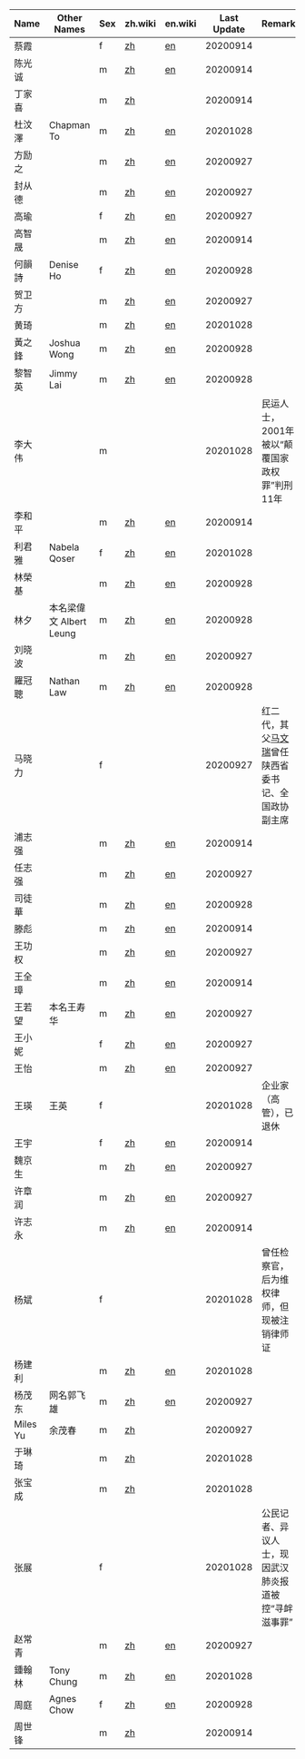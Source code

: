 Name | Other Names | Sex | zh.wiki | en.wiki | Last Update | Remark
--- | --- | --- | --- | --- | --- | ---
蔡霞 | | f | [zh](https://zh.wikipedia.org/wiki/蔡霞) | [en](https://en.wikipedia.org/wiki/Cai_Xia) | 20200914
陈光诚 | | m | [zh](https://zh.wikipedia.org/wiki/陈光诚) | [en](https://en.wikipedia.org/wiki/Chen_Guangcheng) | 20200914
丁家喜 | | m | [zh](https://zh.wikipedia.org/wiki/丁家喜) | | 20200914
杜汶澤 | Chapman To | m | [zh](https://zh.wikipedia.org/wiki/杜汶澤) | [en](https://en.wikipedia.org/wiki/Chapman_To) | 20201028
方励之 | | m | [zh](https://zh.wikipedia.org/wiki/方励之) | [en](https://en.wikipedia.org/wiki/Fang_Lizhi) | 20200927
封从德 | | m | [zh](https://zh.wikipedia.org/wiki/封从德) | [en](https://en.wikipedia.org/wiki/Feng_Congde) | 20200927
高瑜 | | f | [zh](https://zh.wikipedia.org/wiki/高瑜) | [en](https://en.wikipedia.org/wiki/Gao_Yu_(journalist)) | 20200927
高智晟 | | m | [zh](https://zh.wikipedia.org/wiki/高智晟) | [en](https://en.wikipedia.org/wiki/Gao_Zhisheng) | 20200914
何韻詩 | Denise Ho | f | [zh](https://zh.wikipedia.org/wiki/何韻詩) | [en](https://en.wikipedia.org/wiki/Denise_Ho) | 20200928
贺卫方 | | m | [zh](https://zh.wikipedia.org/wiki/贺卫方) | [en](https://en.wikipedia.org/wiki/He_Weifang) | 20200927
黄琦 | | m | [zh](https://zh.wikipedia.org/wiki/黄琦) | [en](https://en.wikipedia.org/wiki/Huang_Qi) | 20201028
黃之鋒 | Joshua Wong | m | [zh](https://zh.wikipedia.org/wiki/黃之鋒) | [en](https://en.wikipedia.org/wiki/Joshua_Wong) | 20200928
黎智英 | Jimmy Lai | m | [zh](https://zh.wikipedia.org/wiki/黎智英) | [en](https://en.wikipedia.org/wiki/Jimmy_Lai) | 20200928
李大伟 | | m | | | 20201028 | 民运人士，2001年被以“颠覆国家政权罪”判刑11年
李和平 | | m | [zh](https://zh.wikipedia.org/wiki/李和平_(律师)) | [en](https://en.wikipedia.org/wiki/Li_Heping) | 20200914
利君雅 | Nabela Qoser | f | [zh](https://zh.wikipedia.org/wiki/利君雅) | [en](https://en.wikipedia.org/wiki/Nabela_Qoser) | 20201028
林榮基 | | m | [zh](https://zh.wikipedia.org/wiki/林榮基) | [en](https://en.wikipedia.org/wiki/Lam_Wing-kee) | 20200928
林夕 | 本名梁偉文 Albert Leung | m | [zh](https://zh.wikipedia.org/wiki/林夕) | [en](https://en.wikipedia.org/wiki/Albert_Leung) | 20200928
刘晓波 | | m | [zh](https://zh.wikipedia.org/wiki/刘晓波) | [en](https://en.wikipedia.org/wiki/Liu_Xiaobo) | 20200927
羅冠聰 | Nathan Law | m | [zh](https://zh.wikipedia.org/wiki/羅冠聰) | [en](https://en.wikipedia.org/wiki/Nathan_Law) | 20200928
马晓力 | | f | | | 20200927 | 红二代，其父[马文瑞](https://zh.wikipedia.org/wiki/马文瑞)曾任陕西省委书记、全国政协副主席
浦志强 | | m | [zh](https://zh.wikipedia.org/wiki/浦志强) | [en](https://en.wikipedia.org/wiki/Pu_Zhiqiang) | 20200914
任志强 | | m | [zh](https://zh.wikipedia.org/wiki/任志强) | [en](https://en.wikipedia.org/wiki/Ren_Zhiqiang) | 20200927
司徒華 | | m | [zh](https://zh.wikipedia.org/wiki/司徒華) | [en](https://en.wikipedia.org/wiki/Szeto_Wah) | 20200928
滕彪 | | m | [zh](https://zh.wikipedia.org/wiki/滕彪) | [en](https://en.wikipedia.org/wiki/Teng_Biao) | 20200914
王功权 | | m | [zh](https://zh.wikipedia.org/wiki/王功权) | [en](https://en.wikipedia.org/wiki/Wang_Gongquan) | 20200927
王全璋 | | m | [zh](https://zh.wikipedia.org/wiki/王全璋) | [en](https://en.wikipedia.org/wiki/Wang_Quanzhang) | 20200914
王若望 | 本名王寿华 | m | [zh](https://zh.wikipedia.org/wiki/王若望) | [en](https://en.wikipedia.org/wiki/Wang_Ruowang) | 20200927
王小妮 | | f | [zh](https://zh.wikipedia.org/wiki/王小妮) | [en](https://en.wikipedia.org/wiki/Wang_Xiaoni) | 20200927
王怡 | | m | [zh](https://zh.wikipedia.org/wiki/王怡) | [en](https://en.wikipedia.org/wiki/Wang_Yi_(pastor)) | 20200927
王瑛 | 王英 | f | | | 20201028 | 企业家（高管），已退休
王宇 | | f | [zh](https://zh.wikipedia.org/wiki/王宇_(律師)) | [en](https://en.wikipedia.org/wiki/Wang_Yu_(lawyer)) | 20200914
魏京生 | | m | [zh](https://zh.wikipedia.org/wiki/魏京生) | [en](https://en.wikipedia.org/wiki/Wei_Jingsheng) | 20200927
许章润 | | m | [zh](https://zh.wikipedia.org/wiki/许章润) | [en](https://en.wikipedia.org/wiki/Xu_Zhangrun) | 20200927
许志永 | | m | [zh](https://zh.wikipedia.org/wiki/许志永) | [en](https://en.wikipedia.org/wiki/Xu_Zhiyong) | 20200914
杨斌 | | f | | | 20201028 | 曾任检察官，后为维权律师，但现被注销律师证
杨建利 | | m | [zh](https://zh.wikipedia.org/wiki/楊建利) | [en](https://en.wikipedia.org/wiki/Yang_Jianli) | 20201028
杨茂东 | 网名郭飞雄 | m | [zh](https://zh.wikipedia.org/wiki/郭飞雄) | [en](https://en.wikipedia.org/wiki/Guo_Feixiong) | 20200927
Miles Yu | 余茂春 | m | [zh](https://zh.wikipedia.org/wiki/余茂春) | | 20200927
于琳琦 | | m | [zh](https://zh.wikipedia.org/wiki/方方日記#于琳琦事件) | | 20201028
张宝成 | | m | [zh](https://zh.wikipedia.org/wiki/张宝成) | | 20201028
张展 | | f | | | 20201028 | 公民记者、异议人士，现因武汉肺炎报道被控“寻衅滋事罪”
赵常青 | | m | [zh](https://zh.wikipedia.org/wiki/赵常青) | [en](https://en.wikipedia.org/wiki/Zhao_Changqing) | 20200927
鍾翰林 | Tony Chung | m | [zh](https://zh.wikipedia.org/wiki/鍾翰林) | [en](https://en.wikipedia.org/wiki/Tony_Chung) | 20201028
周庭 | Agnes Chow | f | [zh](https://zh.wikipedia.org/wiki/周庭) | [en](https://en.wikipedia.org/wiki/Agnes_Chow) | 20200928
周世锋 | | m | [zh](https://zh.wikipedia.org/wiki/周世鋒) | | 20200914
